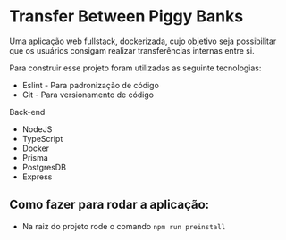 # Transfer Between Piggy Banks
 
 Uma aplicação web fullstack, dockerizada, cujo objetivo seja possibilitar que os usuários consigam realizar transferências internas entre si.

 Para construir esse projeto foram utilizadas as seguinte tecnologias:

  * Eslint - Para padronização de código
  * Git - Para versionamento de código

  Back-end
  * NodeJS
  * TypeScript
  * Docker
  * Prisma
  * PostgresDB
  * Express

## Como fazer para rodar a aplicação:

* Na raiz do projeto rode o comando `npm run preinstall`